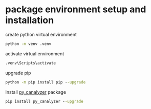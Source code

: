 # package environment setup and installation

create python virtual environment

```bat
python -m venv .venv
```

activate virtual environment

```bat
.venv\Scripts\activate
```

upgrade pip

```bat
python -m pip install pip --upgrade
```

Install [py_canalyzer](https://pypi.org/project/py_canalyzer/) package

```bat
pip install py_canalyzer --upgrade
```
